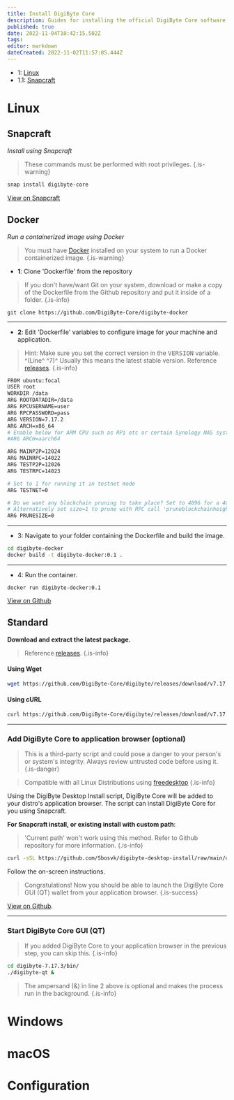 ```yaml
---
title: Install DigiByte Core
description: Guides for installing the official DigiByte Core software wallet.
published: true
date: 2022-11-04T10:42:15.502Z
tags: 
editor: markdown
dateCreated: 2022-11-02T11:57:05.444Z
---
```


- 1: [Linux](#linux)
- 1.1: [Snapcraft](#snapcraft)

# Linux

## Snapcraft
*Install using Snapcraft*
> These commands must be performed with root privileges.
{.is-warning}
```bash
snap install digibyte-core
```
[View on Snapcraft](https://snapcraft.io/digibyte-core)


## Docker
*Run a containerized image using Docker*
> You must have [Docker](https://docs.docker.com/desktop/install/linux-install/) installed on your system to run a Docker containerized image.
{.is-warning}

- **1**: Clone 'Dockerfile' from the repository
> If you don't have/want Git on your system, download or make a copy of the Dockerfile from the Github repository and put it inside of a folder.
{.is-info}
```
git clone https://github.com/DigiByte-Core/digibyte-docker
```
---
- **2**: Edit 'Dockerfile' variables to configure image for your machine and application.

> Hint: Make sure you set the correct version in the <kbd>VERSION</kbd> variable. ^(Line^ ^7)^
Usually this means the latest stable version. Reference [releases](https://github.com/DigiByte-Core/digibyte/releases).
{.is-info}

```bash
FROM ubuntu:focal
USER root
WORKDIR /data
ARG ROOTDATADIR=/data
ARG RPCUSERNAME=user
ARG RPCPASSWORD=pass
ARG VERSION=7.17.2
ARG ARCH=x86_64
# Enable below for ARM CPU such as RPi etc or certain Synology NAS systems
#ARG ARCH=aarch64

ARG MAINP2P=12024
ARG MAINRPC=14022
ARG TESTP2P=12026
ARG TESTRPC=14023

# Set to 1 for running it in testnet mode
ARG TESTNET=0

# Do we want any blockchain pruning to take place? Set to 4096 for a 4GB blockchain prune.
# Alternatively set size=1 to prune with RPC call 'pruneblockchainheight <height>'
ARG PRUNESIZE=0
```
---
- 3: Navigate to your folder containing the Dockerfile and build the image.
```bash
cd digibyte-docker
docker build -t digibyte-docker:0.1 .
```
---
- 4: Run the container.
```
docker run digibyte-docker:0.1
```
[View on Github](https://github.com/DigiByte-Core/digibyte-docker)

## Standard

**Download and extract the latest package.**
> Reference [releases](https://github.com/DigiByte-Core/digibyte/releases).
{.is-info}

#### Using Wget
```bash
wget https://github.com/DigiByte-Core/digibyte/releases/download/v7.17.3/digibyte-7.17.3-x86_64-linux-gnu.tar.gz | tar -xz
```

#### Using cURL
```bash
curl https://github.com/DigiByte-Core/digibyte/releases/download/v7.17.3/digibyte-7.17.3-x86_64-linux-gnu.tar.gz | tar -xz
```
---

### Add DigiByte Core to application browser (optional)
> This is a third-party script and could pose a danger to your person's or system's integrity.
Always review untrusted code before using it.
{.is-danger}

> Compatible with all Linux Distributions using [freedesktop](https://specifications.freedesktop.org/desktop-entry-spec/latest/)
{.is-info}

Using the DigiByte Desktop Install script, DigiByte Core will be added to your distro's application browser.
The script can install DigiByte Core for you using Snapcraft.

**For Snapcraft install, or existing install with custom path**:

> 'Current path' won't work using this method. Refer to Github repository for more information.
{.is-info}

```bash
curl -sSL https://github.com/Sbosvk/digibyte-desktop-install/raw/main/desktop-install.sh | bash
```
Follow the on-screen instructions.

> Congratulations!
Now you should be able to launch the DigiByte Core GUI (QT) wallet from your application browser.
{.is-success}

[View on Github](https://github.com/Sbosvk/digibyte-desktop-install/).

---



### Start DigiByte Core GUI (QT)
> If you added DigiByte Core to your application browser in the previous step, you can skip this.
{.is-info}
```bash
cd digibyte-7.17.3/bin/
./digibyte-qt &
```
> The ampersand (&) in line 2 above is optional and makes the process run in the background.
{.is-info}


# Windows

# macOS

# Configuration